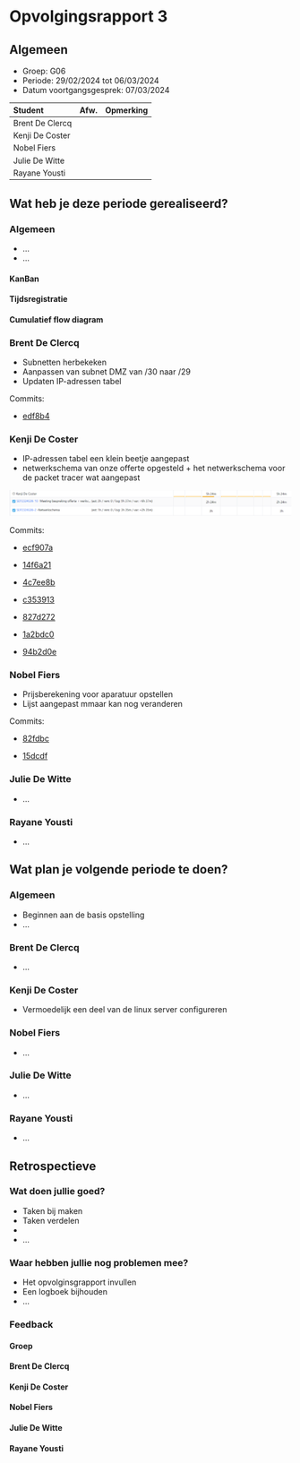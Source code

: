 # Opvolgingsrapport 3

## Algemeen

- Groep: G06
- Periode: 29/02/2024 tot 06/03/2024
- Datum voortgangsgesprek: 07/03/2024

| Student         | Afw. | Opmerking |
| :-------------- | :--: | :-------- |
| Brent De Clercq |      |           |
| Kenji De Coster |      |           |
| Nobel Fiers     |      |           |
| Julie De Witte  |      |           |
| Rayane Yousti   |      |           |

## Wat heb je deze periode gerealiseerd?

### Algemeen

- ...
- ...

#### KanBan

<!-- Voeg hier een screenshot toe van de huidige toestand van het kanban bord. -->

#### Tijdsregistratie

<!-- Voeg hier een screenshot toe van het teamoverzicht van de tijdregistratie, met totaal per student en team -->

#### Cumulatief flow diagram

<!-- Voeg hier een screenshot toe van het cumulatief flow diagram voor de periode van het rapport. -->

<!-- Voeg hier een screenshot toe van het cumulatief flow diagram voor de volledige periode van het project. -->

### Brent De Clercq

<!-- Voeg hier een overzicht toe van gerealiseerde taken inclusief links naar relevante commits/documenten. -->

- Subnetten herbekeken
- Aanpassen van subnet DMZ van /30 naar /29
- Updaten IP-adressen tabel

Commits:

- [edf8b4](https://github.com/HoGentTIN/sep2324-gent-g06/commit/edf8b48756a76fc9b2f2668b08b52fee35067ec6)



<!-- Voeg hier een screenshot van het individueel tijdregistratierapport, met overzicht van elke taak en bijhorende uren. -->

### Kenji De Coster

<!-- Voeg hier een overzicht toe van gerealiseerde taken inclusief links naar relevante commits/documenten. -->
- IP-adressen tabel een klein beetje aangepast
- netwerkschema van onze offerte opgesteld + het netwerkschema voor de packet tracer wat aangepast

<!-- Voeg hier een screenshot van het individueel tijdregistratierapport, met overzicht van elke taak en bijhorende uren. -->

![timesheet2_kenji](./img/timesheet2_kenji.png)

Commits:

- [ecf907a](https://github.com/HoGentTIN/sep2324-gent-g06/commit/ecf907a522342d075f578eefd406f7181be2c930)

- [14f6a21](https://github.com/HoGentTIN/sep2324-gent-g06/commit/14f6a21a67056a7dd5b048ac25e67d6c28184de2)

- [4c7ee8b](https://github.com/HoGentTIN/sep2324-gent-g06/commit/4c7ee8bcbbe4b2d30043e787ad06453e6722993e)

- [c353913](https://github.com/HoGentTIN/sep2324-gent-g06/commit/c3539138b367947c5f593033517a3ebb21e08b0c)

- [827d272](https://github.com/HoGentTIN/sep2324-gent-g06/commit/827d272043b61894e967cead494448e1d364ba5c)

- [1a2bdc0](https://github.com/HoGentTIN/sep2324-gent-g06/commit/1a2bdc0aba7cf3538015c993842e64c5a1e39fb5)

- [94b2d0e](https://github.com/HoGentTIN/sep2324-gent-g06/commit/94b2d0e350ef12d72317c45efa7a3e60bfc8b4ef)

### Nobel Fiers

<!-- Voeg hier een overzicht toe van gerealiseerde taken inclusief links naar relevante commits/documenten. -->

- Prijsberekening voor aparatuur opstellen
- Lijst aangepast mmaar kan nog veranderen

Commits:

- [82fdbc](https://github.com/HoGentTIN/sep2324-gent-g06/commit/82fdbc4561595fe39f946d6fa77b01a2cdaf3d0c)

- [15dcdf](https://github.com/HoGentTIN/sep2324-gent-g06/commit/15dcdf8235c03856134d38d852c89a551f326707)

<!-- Voeg hier een screenshot van het individueel tijdregistratierapport, met overzicht van elke taak en bijhorende uren. -->

### Julie De Witte

<!-- Voeg hier een overzicht toe van gerealiseerde taken inclusief links naar relevante commits/documenten. -->

- ...

<!-- Voeg hier een screenshot van het individueel tijdregistratierapport, met overzicht van elke taak en bijhorende uren. -->

### Rayane Yousti

<!-- Voeg hier een overzicht toe van gerealiseerde taken inclusief links naar relevante commits/documenten. -->

- ...

<!-- Voeg hier een screenshot van het individueel tijdregistratierapport, met overzicht van elke taak en bijhorende uren. -->

## Wat plan je volgende periode te doen?

### Algemeen

<!-- Voeg hier de doelstellingen toe voor volgende periode. -->

- Beginnen aan de basis opstelling
- ...

### Brent De Clercq

<!-- Voeg hier de individuele doelstellingen toe voor volgende periode. -->

- ...

### Kenji De Coster

<!-- Voeg hier de individuele doelstellingen toe voor volgende periode. -->

- Vermoedelijk een deel van de linux server configureren

### Nobel Fiers

<!-- Voeg hier de individuele doelstellingen toe voor volgende periode. -->

- ...

### Julie De Witte

<!-- Voeg hier de individuele doelstellingen toe voor volgende periode. -->

- ...

### Rayane Yousti

<!-- Voeg hier de individuele doelstellingen toe voor volgende periode. -->

- ...

## Retrospectieve

### Wat doen jullie goed?

<!-- Voeg hier zaken toe die jullie goed doen naar het proces toe. -->

- Taken bij maken
- Taken verdelen
- 
- ...

### Waar hebben jullie nog problemen mee?

<!-- Voeg hier zaken toe die volgens jullie beter kunnen naar het proces toe. -->

- Het opvolginsgrapport invullen
- Een logboek bijhouden
- ...

### Feedback

#### Groep

#### Brent De Clercq

#### Kenji De Coster

#### Nobel Fiers

#### Julie De Witte

#### Rayane Yousti
